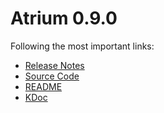 # Atrium 0.9.0

Following the most important links:
- [Release Notes](https://github.com/robstoll/atrium/releases/tag/v0.9.0)
- [Source Code](https://github.com/robstoll/atrium/tree/v0.9.0)
- [README](https://github.com/robstoll/atrium/blob/v0.9.0/README.md)
- [KDoc](doc)